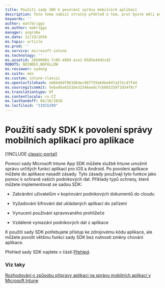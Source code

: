 ```yaml
---
title: Použití sady SDK k povolení správy mobilních aplikací
description: Toto téma nabízí stručný přehled o tom, proč byste měli používat Intune App SDK.
keywords: ''
author: mattbriggs
ms.author: mabriggs
manager: angrobe
ms.date: 12/19/2016
ms.topic: article
ms.prod: ''
ms.service: microsoft-intune
ms.technology: ''
ms.assetid: 26b00081-7c05-4969-ace1-0585e44d5cd2
ROBOTS: NOINDEX,NOFOLLOW
ms.reviewer: oydang
ms.suite: ems
ms.custom: intune-classic
ms.openlocfilehash: ed6bdddf063d64ec907755e64be047a231c47f44
ms.sourcegitcommit: 5eba4bad151be32346aedc7cbb0333d71934f8cf
ms.translationtype: HT
ms.contentlocale: cs-CZ
ms.lasthandoff: 04/16/2018
ms.locfileid: "31015298"
---
```

# <a name="use-the-sdk-to-enable-apps-for-mobile-application-management"></a>Použití sady SDK k povolení správy mobilních aplikací pro aplikace

[!INCLUDE [classic-portal](../includes/classic-portal.md)]

Pomocí sady Microsoft Intune App SDK můžete službě Intune umožnit správu určitých funkcí aplikací pro iOS a Android. Po povolení aplikace můžete do aplikace nasadit zásady. Tyto zásady používají tyto funkce jako pomoc k ochraně vašich podnikových dat. Příklady typů ochrany, které můžete implementovat se sadou SDK:

-   Zabránění uživatelům v kopírování podnikových dokumentů do cloudu

-   Vyžadování šifrování dat ukládaných aplikací do zařízení

-   Vynucení používání spravovaného prohlížeče

-   Vzdálené vymazání podnikových dat z aplikace

K použití sady SDK potřebujete přístup ke zdrojovému kódu aplikace, ale můžete povolit většinu funkcí sady SDK bez nutnosti změny chování aplikace.

Přehled sady SDK najdete v části [Přehled](/intune/app-sdk-get-started).

### <a name="see-also"></a>Viz taky
[Rozhodování o způsobu přípravy aplikací na správu mobilních aplikací v Microsoft Intune](/intune/apps-prepare-mobile-application-management)
